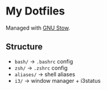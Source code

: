 # My Dotfiles

Managed with [GNU Stow](https://www.gnu.org/software/stow/).

## Structure
- `bash/` → `.bashrc` config
- `zsh/` → `.zshrc` config
- `aliases/` → shell aliases
- `i3/` → window manager + i3status

